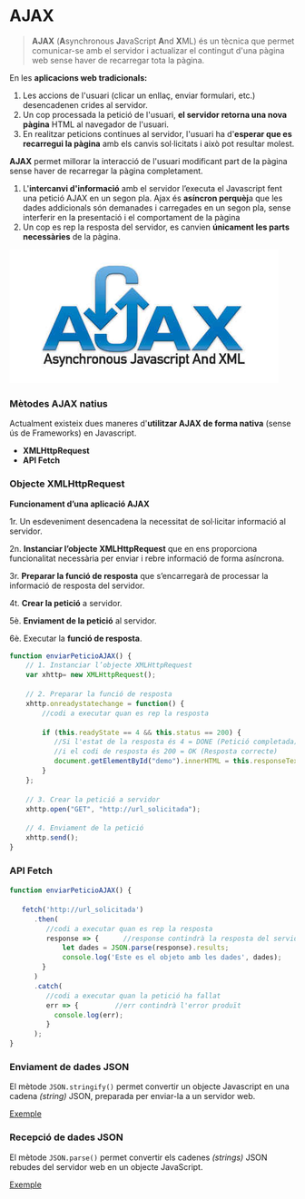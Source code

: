 # AJAX

> **AJAX** \(**A**synchronous **J**avaScript **A**nd **X**ML\) és un tècnica que permet comunicar-se amb el servidor i actualizar el contingut d'una pàgina web sense haver de recarregar tota la pàgina.

En les **aplicacions web tradicionals:**

1. Les accions de l'usuari \(clicar un enllaç, enviar formulari, etc.\) desencadenen crides al servidor. 
2. Un cop processada la petició de l'usuari, **el servidor retorna una nova pàgina** HTML al navegador de l'usuari.
3. En realitzar peticions contínues al servidor, l'usuari ha d'**esperar que es recarregui la pàgina** amb els canvis sol·licitats i això pot resultar molest.

**AJAX** permet millorar la interacció de l'usuari modificant part de la pàgina sense haver de recarregar la pàgina completament.

1. L'**intercanvi d'informació** amb el servidor l’executa el Javascript fent una petició AJAX en un segon pla. Ajax és **asíncron perquèj**a que les dades addicionals són demanades i carregades en un segon pla, sense interferir en la presentació i el comportament de la pàgina
2. Un cop es rep la resposta del servidor, es canvien **únicament les parts necessàries** de la pàgina.

![](../.gitbook/assets/ajax_logo.jpg)

### **Mètodes AJAX natius**

Actualment existeix dues maneres d'**utilitzar AJAX de forma nativa** \(sense ús de Frameworks\) en Javascript.

* **XMLHttpRequest**
* **API Fetch**

### Objecte **XMLHttpRequest**

**Funcionament d’una aplicació AJAX**

1r. Un esdeveniment desencadena la necessitat de sol·licitar informació al servidor.

2n. **Instanciar l’objecte XMLHttpRequest** que en ens proporciona funcionalitat necessària per enviar i rebre informació de forma asíncrona.

3r. **Preparar la funció de resposta** que s’encarregarà de processar la informació de resposta del servidor.

4t. **Crear la petició** a servidor.

5è. **Enviament de la petició** al servidor.

6è. Executar la **funció de resposta**.

```javascript
function enviarPeticioAJAX() {
    // 1. Instanciar l’objecte XMLHttpRequest
    var xhttp= new XMLHttpRequest();
    
    // 2. Preparar la funció de resposta
    xhttp.onreadystatechange = function() {
      	//codi a executar quan es rep la resposta        
      
        if (this.readyState == 4 && this.status == 200) {
           //Si l'estat de la resposta és 4 = DONE (Petició completada)
           //i el codi de resposta és 200 = OK (Resposta correcte)
           document.getElementById("demo").innerHTML = this.responseText;
        }
    };
    
    // 3. Crear la petició a servidor
    xhttp.open("GET", "http://url_solicitada");
    
    // 4. Enviament de la petició
    xhttp.send();
}
```

### API Fetch

```javascript
function enviarPeticioAJAX() {
    
   fetch('http://url_solicitada')
      .then(
         //codi a executar quan es rep la resposta
         response => {      //response contindrà la resposta del servidor
             let dades = JSON.parse(response).results;
             console.log('Este es el objeto amb les dades', dades);
        }
      )
      .catch(
         //codi a executar quan la petició ha fallat
         err => {         //err contindrà l'error produït
           console.log(err);
         }
      );
}
```

### Enviament de dades JSON <a id="enviament-de-dades"></a>

El mètode `JSON.stringify()` permet convertir un objecte Javascript en una cadena _\(string\)_ JSON, preparada per enviar-la a un servidor web.

[Exemple](https://www.w3schools.com/js/tryit.asp?filename=tryjson_send)

### Recepció de dades JSON <a id="recepci&#xF3;-de-dades"></a>

El mètode `JSON.parse()` permet convertir els cadenes _\(strings\)_ JSON rebudes del servidor web en un objecte JavaScript.

[Exemple](https://www.w3schools.com/js/tryit.asp?filename=tryjson_receive)

